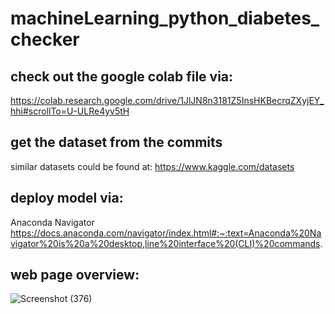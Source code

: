 # machineLearning_python_diabetes_checker
## check out the google colab file via:
https://colab.research.google.com/drive/1JlJN8n3181Z5InsHKBecrqZXyjEY_hhi#scrollTo=U-ULRe4yv5tH

## get the dataset from the commits
similar datasets could be found at:
https://www.kaggle.com/datasets

## deploy model via: 
Anaconda Navigator
https://docs.anaconda.com/navigator/index.html#:~:text=Anaconda%20Navigator%20is%20a%20desktop,line%20interface%20(CLI)%20commands.


## web page overview:
![Screenshot (376)](https://user-images.githubusercontent.com/50844224/205749335-8ccafa85-ed88-438e-941f-7b6a26d2ec6c.png)
